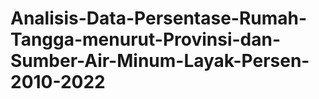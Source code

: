 # Analisis-Data-Persentase-Rumah-Tangga-menurut-Provinsi-dan-Sumber-Air-Minum-Layak-Persen-2010-2022